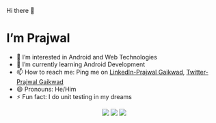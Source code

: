 Hi there 👋

# I’m Prajwal

- 👀 I’m interested in Android and Web Technologies
- 🌱 I’m currently learning Android Development
- 📫 How to reach me: Ping me on [LinkedIn-Prajwal Gaikwad](https://www.linkedin.com/in/prajwal-gaikwad-a522791a1/), [Twitter-Prajwal Gaikwad](https://twitter.com/iprajwalG)
- 😄 Pronouns: He/Him
- ⚡ Fun fact: I do unit testing in my dreams
 
 <p align="center">
<img src="https://github-readme-stats.vercel.app/api?username=prajwalg7&&show_icons=true&title_color=ffffff&icon_color=bb2acf&text_color=daf7dc&bg_color=151515">          
<img src="https://github-readme-stats.vercel.app/api/top-langs/?username=prajwalg7&theme=tokyonight&layout=compact">
<img src="https://github-readme-streak-stats.herokuapp.com/?user=prajwalg7&theme=tokyonight">
  </p>



<!---
PrajwalG7/PrajwalG7 is a ✨ special ✨ repository because its `README.md` (this file) appears on your GitHub profile.
You can click the Preview link to take a look at your changes.
--->
